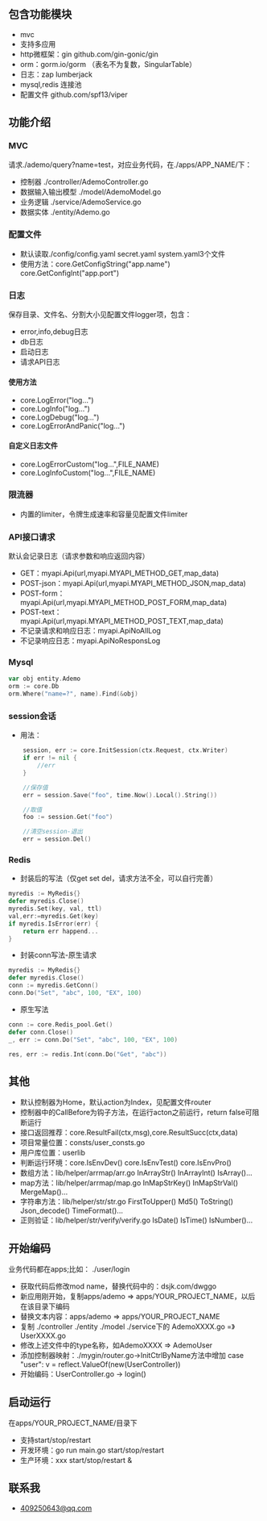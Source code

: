 ## 包含功能模块
- mvc
- 支持多应用
- http微框架：gin github.com/gin-gonic/gin
- orm：gorm.io/gorm （表名不为复数，SingularTable）
- 日志：zap lumberjack
- mysql,redis 连接池
- 配置文件 github.com/spf13/viper

## 功能介绍
### MVC
请求./ademo/query?name=test，对应业务代码，在./apps/APP_NAME/下：
- 控制器 ./controller/AdemoController.go
- 数据输入输出模型 ./model/AdemoModel.go
- 业务逻辑 ./service/AdemoService.go
- 数据实体 ./entity/Ademo.go
### 配置文件
- 默认读取./config/config.yaml secret.yaml system.yaml3个文件
- 使用方法：core.GetConfigString("app.name") core.GetConfigInt("app.port")
### 日志
保存目录、文件名、分割大小见配置文件logger项，包含：
- error,info,debug日志
- db日志 
- 启动日志
- 请求API日志
#### 使用方法
- core.LogError("log...")
- core.LogInfo("log...")
- core.LogDebug("log...")
- core.LogErrorAndPanic("log...")
#### 自定义日志文件
- core.LogErrorCustom("log...",FILE_NAME)
- core.LogInfoCustom("log...",FILE_NAME)
### 限流器
- 内置的limiter，令牌生成速率和容量见配置文件limiter
### API接口请求
默认会记录日志（请求参数和响应返回内容）
- GET：myapi.Api(url,myapi.MYAPI_METHOD_GET,map_data)
- POST-json：myapi.Api(url,myapi.MYAPI_METHOD_JSON,map_data)
- POST-form：myapi.Api(url,myapi.MYAPI_METHOD_POST_FORM,map_data)
- POST-text：myapi.Api(url,myapi.MYAPI_METHOD_POST_TEXT,map_data)
- 不记录请求和响应日志：myapi.ApiNoAllLog
- 不记录响应日志：myapi.ApiNoResponsLog
### Mysql
```go
var obj entity.Ademo
orm := core.Db
orm.Where("name=?", name).Find(&obj)
```
### session会话
- 用法：
```go
	session, err := core.InitSession(ctx.Request, ctx.Writer)
	if err != nil {
		//err
	}

	//保存值
	err = session.Save("foo", time.Now().Local().String())

	//取值
	foo := session.Get("foo")

	//清空session-退出
	err = session.Del()
```
### Redis
- 封装后的写法（仅get set del，请求方法不全，可以自行完善）
```go
myredis := MyRedis{}
defer myredis.Close()
myredis.Set(key, val, ttl)
val,err:=myredis.Get(key)
if myredis.IsError(err) {
	return err happend...
}
```
- 封装conn写法-原生请求
```go
myredis := MyRedis{}
defer myredis.Close()
conn := myredis.GetConn()
conn.Do("Set", "abc", 100, "EX", 100)
```
- 原生写法
```go
conn := core.Redis_pool.Get()
defer conn.Close()
_, err := conn.Do("Set", "abc", 100, "EX", 100)

res, err := redis.Int(conn.Do("Get", "abc"))
```
## 其他
- 默认控制器为Home，默认action为Index，见配置文件router
- 控制器中的CallBefore为钩子方法，在运行acton之前运行，return false可阻断运行
- 接口返回推荐：core.ResultFail(ctx,msg),core.ResultSucc(ctx,data)
- 项目常量位置：consts/user_consts.go
- 用户库位置：userlib
- 判断运行环境：core.IsEnvDev() core.IsEnvTest() core.IsEnvPro()
- 数组方法：lib/helper/arrmap/arr.go InArrayStr() InArrayInt() IsArray()...
- map方法：lib/helper/arrmap/map.go InMapStrKey() InMapStrVal() MergeMap()...
- 字符串方法：lib/helper/str/str.go FirstToUpper() Md5() ToString() Json_decode() TimeFormat()...
- 正则验证：lib/helper/str/verify/verify.go IsDate() IsTime() IsNumber()...

## 开始编码
业务代码都在apps;比如： ./user/login
- 获取代码后修改mod name，替换代码中的：dsjk.com/dwggo
- 新应用刚开始，复制apps/ademo => apps/YOUR_PROJECT_NAME，以后在该目录下编码
- 替换文本内容：apps/ademo => apps/YOUR_PROJECT_NAME
- 复制 ./controller ./entity ./model ./service下的 AdemoXXXX.go =》 UserXXXX.go
- 修改上述文件中的type名称，如AdemoXXXX => AdemoUser
- 添加控制器映射：./mygin/router.go->InitCtrlByName方法中增加
    case "user":
		v = reflect.ValueOf(new(UserController))
- 开始编码：UserController.go -> login()

## 启动运行
在apps/YOUR_PROJECT_NAME/目录下
- 支持start/stop/restart
- 开发环境：go run main.go start/stop/restart
- 生产环境：xxx start/stop/restart &

## 联系我
- 409250643@qq.com

